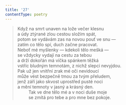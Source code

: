 ```yaml
---
title: '27'
contentType: poetry
---
```


> Když na smrt unaven na lože večer klesnu  
> a údy ztýrané zlou cestou složím spát,  
> potom se vydávám zas na novou pouť ve snu —  
> zatím co tělo spí, duch začne pracovat.  
> Neboť mé myšlenky — kdekoli tělo mešká —  
> se vždycky vydají na cestu za tebou  
> a drží dokořán má víčka spánkem těžká  
> vstříc bludným temnotám, z nichž slepci nevyjdou.  
> Pak už jen vnitřní zrak mé oči nevidoucí  
> může vést bezpečně tmou za tvým přeludem,  
> jenž září jako skvost uprostřed pusté noci  
> a mění temnoty v jasný a krásný den.  
>          Tak ve dne tělo mé a v noci duše moje  
>          se zmítá pro tebe a pro mne bez pokoje.
